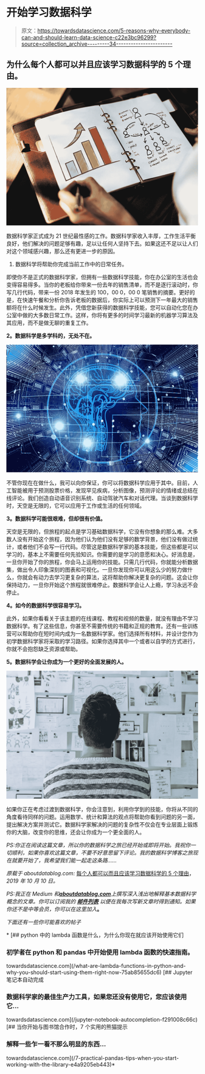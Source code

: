 # 开始学习数据科学

> 原文：<https://towardsdatascience.com/5-reasons-why-everybody-can-and-should-learn-data-science-c22e3bc96299?source=collection_archive---------34----------------------->

## 为什么每个人都可以并且应该学习数据科学的 5 个理由。

![](img/5cbcb0a98d77b755ef74bff0f53d4e0f.png)

数据科学家正式成为 21 世纪最性感的工作。数据科学家收入丰厚，工作生活平衡良好，他们解决的问题足够有趣，足以让任何人坚持下去。如果这还不足以让人们对这个领域感兴趣，那么还有更进一步的原因。

1.  数据科学将帮助你完成当前工作中的日常任务。

即使你不是正式的数据科学家，但拥有一些数据科学技能，你在办公室的生活也会变得容易得多。当你的老板给你带来一份去年的销售清单，而不是逐行滚动时，你写几行代码，带来一份 2018 年发生的 100，00 0，00 0 笔销售的摘要。更好的是，在快速午餐和分析你告诉老板的数据后，你实际上可以预测下一年最大的销售额将在什么时候发生。此外，凭借您新获得的数据科学技能，您可以自动化您在办公室中做的大多数日常工作。这样，你将有更多的时间学习最新的机器学习算法及其应用，而不是做无聊的重复工作。

**2。数据科学是多学科的，无处不在。**

![](img/da78bbe2c198fe08b6e6ee669edc6bfd.png)

不管你现在在做什么，我可以向你保证，你可以将数据科学应用于其中。目前，人工智能被用于预测股票价格，发现罕见疾病，分析图像，预测评论的情绪或总结在线评论。我们创造自动语音识别系统、自动驾驶汽车和对话代理。当谈到数据科学时，天空是无限的，它可以应用于工作或生活的任何领域。

**3。数据科学可能很艰难，但却很有价值。**

天空是无限的，但旅程的起点是学习基础数据科学，它没有你想象的那么难。大多数人没有开始这个旅程，因为他们认为他们没有足够的数学背景，他们没有做过统计，或者他们不会写一行代码。尽管这是数据科学家的基本技能，但这些都是可以学习的，基本上不需要任何先验知识。你需要的是学习的意愿和决心。好消息是，一旦你开始了你的旅程，你会马上运用你的技能。只需几行代码，你就能分析数据集，做出令人印象深刻的图表和可视化。一旦你发现你可以用这么少的努力做什么，你就会有动力去学习更复杂的算法，这将帮助你解决更复杂的问题。这会让你保持动力，一旦你开始这个旅程就很难停止。数据科学会让人上瘾，学习永远不会停止。

**4。如今的数据科学很容易学习。**

此外，如果你看看关于该主题的在线课程、教程和视频的数量，就没有理由不学习数据科学。有了这些信息，你甚至不需要传统的书籍和正规的教育。还有一些训练营可以帮助你在短时间内成为一名数据科学家。他们选择所有材料，并设计您作为初学数据科学家将采取的学习路径。如果你选择其中一个或者以自学的方式进行，你就不会抱怨缺乏资源或帮助。

**5。数据科学会让你成为一个更好的全面发展的人。**

![](img/25fe5ab147bf22f20863ac07a3fa38b7.png)

如果你正在考虑过渡到数据科学，你会注意到，利用你学到的技能，你将从不同的角度看待同样的问题。运用数学、统计和算法的观点将帮助你看到问题的另一面，提出解决方案并测试它。数据科学家解决的问题的复杂性不仅会在专业层面上锻炼你的大脑，改变你的思维，还会让你成为一个更全面的人。

*PS:你正在阅读这篇文章，所以你的数据科学之旅已经开始或即将开始。我祝你一切顺利，如果你喜欢这篇文章，不要不好意思留下评论。我的数据科学博客之旅现在就要开始了，我希望我们能一起走这条路……*

*原载于 aboutdatablog.com:* [每个人都可以而且应该学习数据科学的 5 个理由](https://www.aboutdatablog.com/post/start-learning-data-science)，*2019 年 10 月 10 日。*

*PS:我正在 Medium 和*[***aboutdatablog.com***](https://www.aboutdatablog.com/)*上撰写深入浅出地解释基本数据科学概念的文章。你可以订阅我的* [***邮件列表***](https://medium.com/subscribe/@konkiewicz.m) *以便在我每次写新文章时得到通知。如果你还不是中等会员，你可以在这里加入*[](https://medium.com/@konkiewicz.m/membership)**。**

*下面还有一些你可能喜欢的帖子*

*[](/what-are-lambda-functions-in-python-and-why-you-should-start-using-them-right-now-75ab85655dc6) [## python 中的 lambda 函数是什么，为什么你现在就应该开始使用它们

### 初学者在 python 和 pandas 中开始使用 lambda 函数的快速指南。

towardsdatascience.com](/what-are-lambda-functions-in-python-and-why-you-should-start-using-them-right-now-75ab85655dc6) [](/jupyter-notebook-autocompletion-f291008c66c) [## Jupyter 笔记本自动完成

### 数据科学家的最佳生产力工具，如果您还没有使用它，您应该使用它…

towardsdatascience.com](/jupyter-notebook-autocompletion-f291008c66c) [](/7-practical-pandas-tips-when-you-start-working-with-the-library-e4a9205eb443) [## 当你开始与图书馆合作时，7 个实用的熊猫提示

### 解释一些乍一看不那么明显的东西…

towardsdatascience.com](/7-practical-pandas-tips-when-you-start-working-with-the-library-e4a9205eb443)*
